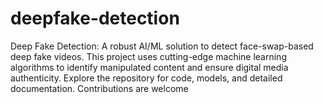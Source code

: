 # deepfake-detection
Deep Fake Detection: A robust AI/ML solution to detect face-swap-based deep fake videos. This project uses cutting-edge machine learning algorithms to identify manipulated content and ensure digital media authenticity. Explore the repository for code, models, and detailed documentation. Contributions are welcome
